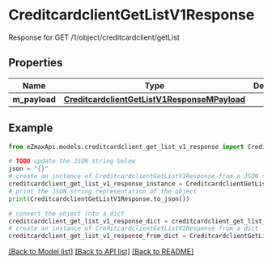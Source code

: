 # CreditcardclientGetListV1Response

Response for GET /1/object/creditcardclient/getList

## Properties

Name | Type | Description | Notes
------------ | ------------- | ------------- | -------------
**m_payload** | [**CreditcardclientGetListV1ResponseMPayload**](CreditcardclientGetListV1ResponseMPayload.md) |  | 

## Example

```python
from eZmaxApi.models.creditcardclient_get_list_v1_response import CreditcardclientGetListV1Response

# TODO update the JSON string below
json = "{}"
# create an instance of CreditcardclientGetListV1Response from a JSON string
creditcardclient_get_list_v1_response_instance = CreditcardclientGetListV1Response.from_json(json)
# print the JSON string representation of the object
print(CreditcardclientGetListV1Response.to_json())

# convert the object into a dict
creditcardclient_get_list_v1_response_dict = creditcardclient_get_list_v1_response_instance.to_dict()
# create an instance of CreditcardclientGetListV1Response from a dict
creditcardclient_get_list_v1_response_from_dict = CreditcardclientGetListV1Response.from_dict(creditcardclient_get_list_v1_response_dict)
```
[[Back to Model list]](../README.md#documentation-for-models) [[Back to API list]](../README.md#documentation-for-api-endpoints) [[Back to README]](../README.md)



